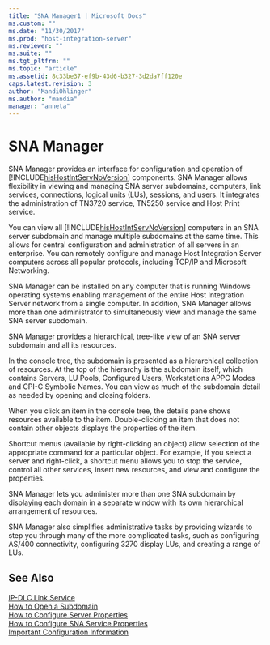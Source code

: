 ```yaml
---
title: "SNA Manager1 | Microsoft Docs"
ms.custom: ""
ms.date: "11/30/2017"
ms.prod: "host-integration-server"
ms.reviewer: ""
ms.suite: ""
ms.tgt_pltfrm: ""
ms.topic: "article"
ms.assetid: 8c33be37-ef9b-43d6-b327-3d2da7ff120e
caps.latest.revision: 3
author: "MandiOhlinger"
ms.author: "mandia"
manager: "anneta"
---
```

# SNA Manager
SNA Manager provides an interface for configuration and operation of [!INCLUDE[hisHostIntServNoVersion](../includes/hishostintservnoversion-md.md)] components. SNA Manager allows flexibility in viewing and managing SNA server subdomains, computers, link services, connections, logical units (LUs), sessions, and users. It integrates the administration of TN3720 service, TN5250 service and Host Print service.  
  
 You can view all [!INCLUDE[hisHostIntServNoVersion](../includes/hishostintservnoversion-md.md)] computers in an SNA server subdomain and manage multiple subdomains at the same time. This allows for central configuration and administration of all servers in an enterprise. You can remotely configure and manage Host Integration Server computers across all popular protocols, including TCP/IP and Microsoft Networking.  
  
 SNA Manager can be installed on any computer that is running Windows operating systems enabling management of the entire Host Integration Server network from a single computer. In addition, SNA Manager allows more than one administrator to simultaneously view and manage the same SNA server subdomain.  
  
 SNA Manager provides a hierarchical, tree-like view of an SNA server subdomain and all its resources.  
  
 In the console tree, the subdomain is presented as a hierarchical collection of resources. At the top of the hierarchy is the subdomain itself, which contains Servers, LU Pools, Configured Users, Workstations APPC Modes and CPI-C Symbolic Names. You can view as much of the subdomain detail as needed by opening and closing folders.  
  
 When you click an item in the console tree, the details pane shows resources available to the item. Double-clicking an item that does not contain other objects displays the properties of the item.  
  
 Shortcut menus (available by right-clicking an object) allow selection of the appropriate command for a particular object. For example, if you select a server and right-click, a shortcut menu allows you to stop the service, control all other services, insert new resources, and view and configure the properties.  
  
 SNA Manager lets you administer more than one SNA subdomain by displaying each domain in a separate window with its own hierarchical arrangement of resources.  
  
 SNA Manager also simplifies administrative tasks by providing wizards to step you through many of the more complicated tasks, such as configuring AS/400 connectivity, configuring 3270 display LUs, and creating a range of LUs.  
  
## See Also  
 [IP-DLC Link Service](./ip-dlc-link-service2.md)   
 [How to Open a Subdomain](../core/how-to-open-a-subdomain1.md)   
 [How to Configure Server Properties](../core/how-to-configure-server-properties2.md)   
 [How to Configure SNA Service Properties](../core/how-to-configure-sna-service-properties1.md)   
 [Important Configuration Information](../core/important-configuration-information2.md)